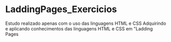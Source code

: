 # LaddingPages_Exercicios
 Estudo realizado apenas com o uso das linguagens HTML e CSS
 Adquirindo e aplicando conhecimentos das linguagens HTML e CSS em "Ladding Pages
